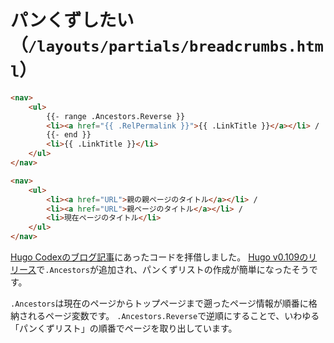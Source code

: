 # パンくずしたい（``/layouts/partials/breadcrumbs.html``）

```html
<nav>
    <ul>
        {{- range .Ancestors.Reverse }}
        <li><a href="{{ .RelPermalink }}">{{ .LinkTitle }}</a></li> /
        {{- end }}
        <li>{{ .LinkTitle }}</li>
    </ul>
</nav>
```

```html
<nav>
    <ul>
        <li><a href="URL">親の親ページのタイトル</a></li> /
        <li><a href="URL">親ページのタイトル</a></li> /
        <li>現在ページのタイトル</li>
    </ul>
</nav>
```

[Hugo Codexのブログ記事](https://hugocodex.org/blog/breadcrumbs-since-1-09/)にあったコードを拝借しました。
[Hugo v0.109のリリース](https://github.com/gohugoio/hugo/releases/tag/v0.109.0)で``.Ancestors``が追加され、パンくずリストの作成が簡単になったそうです。

``.Ancestors``は現在のページからトップページまで遡ったページ情報が順番に格納されるページ変数です。
``.Ancestors.Reverse``で逆順にすることで、いわゆる「パンくずリスト」の順番でページを取り出しています。
